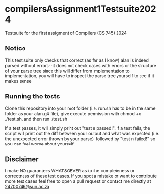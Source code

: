 # compilersAssignment1Testsuite2024
Testsuite for the first assigment of Compilers (CS 745) 2024

## Notice
This test suite only checks that correct (as far as I know) alan is indeed parsed without errors--it does not check cases with errors or the structure of your parse tree since this will differ from implementation to implementation, you will have to inspect the parse tree yourself to see if it makes sense

## Running the tests

Clone this repository into your root folder (i.e. run.sh has to be in the same folder as your alan.g4 file), give execute permission with chmod +x ./test.sh, and then run ./test.sh

If a test passes, it will simply print out "test n passed!". If a test fails, the script will print out the diff between your output and what was expected (i.e. the unexpected error thrown by your parse), followed by "test n failed!" so you can feel worse about yourself.

## Disclaimer

I make NO guarantees WHATSOEVER as to the completeness or correctness of these test cases. If you spot a mistake or want to contribute more test cases feel free to open a pull request or contact me directly at 24700746@sun.ac.za
